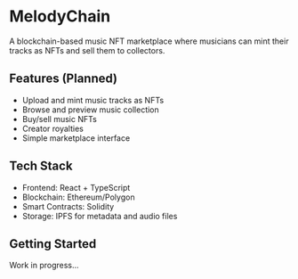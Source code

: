 # MelodyChain

A blockchain-based music NFT marketplace where musicians can mint their tracks as NFTs and sell them to collectors.

## Features (Planned)

- Upload and mint music tracks as NFTs
- Browse and preview music collection
- Buy/sell music NFTs
- Creator royalties
- Simple marketplace interface

## Tech Stack

- Frontend: React + TypeScript
- Blockchain: Ethereum/Polygon
- Smart Contracts: Solidity
- Storage: IPFS for metadata and audio files

## Getting Started

Work in progress...